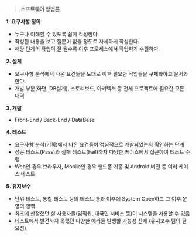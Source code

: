 > **소프트웨어 방법론**

**1. 요구사항 정의**

- 누구나 이해할 수 있도록 쉽게 작성한다.
- 작성된 내용을 보고 질문이 없을 정도로 자세하게 작성한다.
- 해당 단계의 작업이 잘 될수록 이후 프로세스에서 작업하기 수월하다.

**2. 설계**

- 요구사항 분석에서 나온 요건들을 토대로 이후 필요한 작업들을 구체화하고 문서화한다.
- 개발 부분(화면, DB설계), 스토리보드, 아키텍쳐 등 전체 프로젝트에 필요한 모든 내역

**3. 개발**

- Front-End / Back-End / DataBase

**4. 테스트**

- 요구사항 분석(기획)에서 나온 요건들이 정상적으로 개발되었는지 확인하는 단계
- 성공 테스트(Pass)와 실패 테스트(Fail)까지 다양한 케이스에서 접근하여 테스트 수행
- Web인 경우 브라우저, Mobile인 경우 핸드폰 기종 및 Android 버전 등 여러 케이스 테스트

**5. 유지보수**

- 단위 테스트, 통합 테스트 등의 테스트 통과 이후에 System Open하고 그 이후 운영의 영역
- 최초에 산정했던 실 사용자들(임직원, 대국민 서비스 등)이 시스템을 사용할 수 있음
- 테스트에서 발견하지 못했던 다양한 에러들 발생할 가능성 산재 (유지보수 팀의 필요성)
